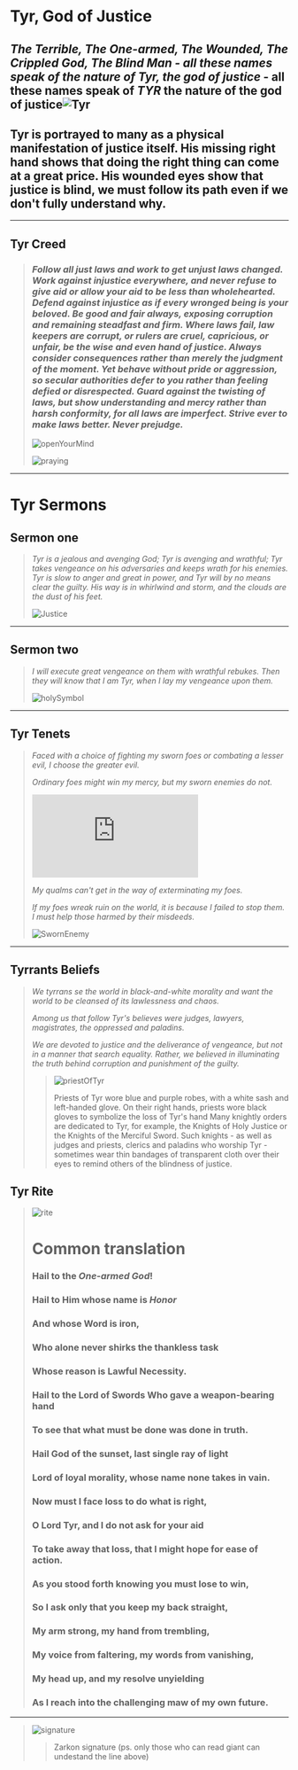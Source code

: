 # **Tyr, God of Justice**

## ***The Terrible, The One-armed, The Wounded, The Crippled God, The Blind Man - all these names speak of the nature of Tyr, the god of justice*** - all these names speak of ***TYR*** the nature of the god of justice![Tyr](https://static.wikia.nocookie.net/forgottenrealms/images/2/28/Tyr.jpg/revision/latest?cb=20210429131410) 
## Tyr is portrayed to many as a physical manifestation of justice itself. His missing right hand shows that doing the right thing can come at a great price. His wounded eyes show that justice is blind, we must follow its path even if we don't fully understand why.
___

## **Tyr Creed**

>### *Follow all just laws and work to get unjust laws changed. Work against injustice everywhere, and never refuse to give aid or allow your aid to be less than wholehearted. Defend against injustice as if every wronged being is your beloved. **Be good and fair always**, exposing corruption and remaining steadfast and firm. Where laws fail, law keepers are corrupt, or rulers are cruel, capricious, or unfair, be the wise and even hand of justice. Always consider consequences rather than merely the judgment of the moment. Yet behave without pride or aggression, so secular authorities defer to you rather than feeling defied or disrespected. Guard against the twisting of laws, but show understanding and mercy rather than harsh conformity, for **all laws are imperfect**. Strive ever to make laws better. Never prejudge.*
>
>![openYourMind](https://fontmeme.com/temporary/36fc988e3ff360355bd3f7110be12d6d.png)
>
>![praying](https://images-wixmp-ed30a86b8c4ca887773594c2.wixmp.com/f/88701139-3008-4672-9f65-98f13d5371e9/d6orcm2-70818d87-47d6-4ff1-b171-39298b86c482.jpg?token=eyJ0eXAiOiJKV1QiLCJhbGciOiJIUzI1NiJ9.eyJzdWIiOiJ1cm46YXBwOjdlMGQxODg5ODIyNjQzNzNhNWYwZDQxNWVhMGQyNmUwIiwiaXNzIjoidXJuOmFwcDo3ZTBkMTg4OTgyMjY0MzczYTVmMGQ0MTVlYTBkMjZlMCIsIm9iaiI6W1t7InBhdGgiOiJcL2ZcLzg4NzAxMTM5LTMwMDgtNDY3Mi05ZjY1LTk4ZjEzZDUzNzFlOVwvZDZvcmNtMi03MDgxOGQ4Ny00N2Q2LTRmZjEtYjE3MS0zOTI5OGI4NmM0ODIuanBnIn1dXSwiYXVkIjpbInVybjpzZXJ2aWNlOmZpbGUuZG93bmxvYWQiXX0.c39-lt00KstOkFFejU-2y7BfGcaRIHkjOCWhy0Y5t_A)
___
# **Tyr Sermons**
## **Sermon one**
>  *Tyr is a jealous and avenging God; Tyr is avenging and wrathful; Tyr takes vengeance on his adversaries and keeps wrath for his enemies. Tyr is slow to anger and great in power, and Tyr will by no means clear the guilty. His way is in whirlwind and storm, and the clouds are the dust of his feet.*
>
>![Justice](https://i1.wp.com/orbedosdragoes.com/wp-content/uploads/2016/11/timthumb.png?resize=600%2C226)
___

## **Sermon two**

>  *I will execute great vengeance on them with wrathful rebukes. Then they will know that I am Tyr, when I lay my vengeance upon them.*
>
>![holySymbol](https://www.thievesguild.cc/5e/images/gods/symbols/tyr2.jpg)
___

## **Tyr Tenets**
> *Faced with a choice of fighting my sworn foes or combating a lesser evil, I choose the greater evil.*
>
>*Ordinary foes might win my mercy, but my sworn enemies do not.*
>
>![davek](https://img.dafont.com/preview.php?text=Faced+with+a+choice+of+fighting+my+sworn+foes+or+combating+a+lesser+evil+I+choo&ttf=davek2&ext=2&size=71&psize=l&y=68)
>
>*My qualms can't get in the way of exterminating my foes.*
>
>*If my foes wreak ruin on the world, it is because I failed to stop them. I must help those harmed by their misdeeds.*
>
>![SwornEnemy](https://encrypted-tbn0.gstatic.com/images?q=tbn:ANd9GcS1AlPyXj4C_cvv51NgvSUvMeTVhr5RM-zFT2spciSh2m8vItinSHnAneG5ULBa2zooy-Q&usqp=CAU)
___

## **Tyrrants Beliefs**

> *We tyrrans se the world in black-and-white morality and want the world to be cleansed of its lawlessness and chaos.*
>
> *Among us that follow Tyr's believes were judges, lawyers, magistrates, the oppressed and paladins.*
>
> *We are devoted to justice and the deliverance of vengeance, but not in a manner that search equality. Rather, we believed in illuminating the truth behind corruption and punishment of the guilty.*
>
>>![priestOfTyr](https://www.thievesguild.cc/5e/images/gods/pics/tyr-04.jpg)
>>
>> Priests of Tyr wore blue and purple robes, with a white sash and left-handed glove. On their right hands, priests wore black gloves to symbolize the loss of Tyr's hand
>> Many knightly orders are dedicated to Tyr, for example, the Knights of Holy Justice or the Knights of the Merciful Sword. Such knights - as well as judges and priests, clerics and paladins who worship Tyr - sometimes wear thin bandages of transparent cloth over their eyes to remind others of the blindness of justice.

## Tyr Rite
>
>![rite](https://fontmeme.com/temporary/3d8b4a801aa72cd3abcca00d60c11b9d.png)
>
> # Common translation
> ### Hail to the *One-armed God*!
> 
> ### Hail to Him whose name is *Honor*
>
> ### And whose Word is iron,
>
> ### Who alone never shirks the thankless task
>
> ### Whose reason is Lawful Necessity.
>
> ### Hail to the Lord of Swords Who gave a weapon-bearing hand
>
> ### To see that what must be done was done in truth.
>
> ### Hail God of the sunset, last single ray of light
>
> ### Lord of loyal morality, whose name none takes in vain.
>
> ### Now must I face loss to do what is right,
>
> ### O Lord Tyr, and I do not ask for your aid
>
> ### To take away that loss, that I might hope for ease of action.
>
> ### As you stood forth knowing you must lose to win,
>
> ### So I ask only that you keep my back straight,
>
> ### My arm strong, my hand from trembling,
>
> ### My voice from faltering, my words from vanishing,
>
> ### My head up, and my resolve unyielding
>
> ### As I reach into the challenging maw of my own future.
>
___

>![signature](https://fontmeme.com/temporary/f1ef45fdba6c7b531ae2800c61db640f.png)
>> Zarkon signature (ps. only those who can read giant can undestand the line above)
